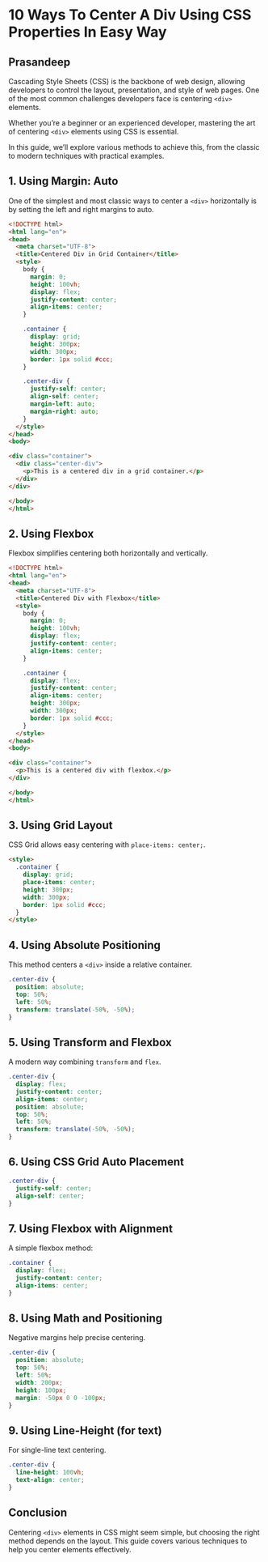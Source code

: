 # 10 Ways To Center A Div Using CSS Properties In Easy Way

## Prasandeep

Cascading Style Sheets (CSS) is the backbone of web design, allowing developers to control the layout, presentation, and style of web pages. One of the most common challenges developers face is centering `<div>` elements.

Whether you’re a beginner or an experienced developer, mastering the art of centering `<div>` elements using CSS is essential.

In this guide, we’ll explore various methods to achieve this, from the classic to modern techniques with practical examples.

## 1. Using Margin: Auto

One of the simplest and most classic ways to center a `<div>` horizontally is by setting the left and right margins to auto.

```html
<!DOCTYPE html>
<html lang="en">
<head>
  <meta charset="UTF-8">
  <title>Centered Div in Grid Container</title>
  <style>
    body {
      margin: 0;
      height: 100vh;
      display: flex;
      justify-content: center;
      align-items: center;
    }

    .container {
      display: grid;
      height: 300px;
      width: 300px;
      border: 1px solid #ccc;
    }

    .center-div {
      justify-self: center;
      align-self: center;
      margin-left: auto;
      margin-right: auto;
    }
  </style>
</head>
<body>

<div class="container">
  <div class="center-div">
    <p>This is a centered div in a grid container.</p>
  </div>
</div>

</body>
</html>
```

## 2. Using Flexbox

Flexbox simplifies centering both horizontally and vertically.

```html
<!DOCTYPE html>
<html lang="en">
<head>
  <meta charset="UTF-8">
  <title>Centered Div with Flexbox</title>
  <style>
    body {
      margin: 0;
      height: 100vh;
      display: flex;
      justify-content: center;
      align-items: center;
    }

    .container {
      display: flex;
      justify-content: center;
      align-items: center;
      height: 300px;
      width: 300px;
      border: 1px solid #ccc;
    }
  </style>
</head>
<body>

<div class="container">
  <p>This is a centered div with flexbox.</p>
</div>

</body>
</html>
```

## 3. Using Grid Layout

CSS Grid allows easy centering with `place-items: center;`.

```html
<style>
  .container {
    display: grid;
    place-items: center;
    height: 300px;
    width: 300px;
    border: 1px solid #ccc;
  }
</style>
```

## 4. Using Absolute Positioning

This method centers a `<div>` inside a relative container.

```css
.center-div {
  position: absolute;
  top: 50%;
  left: 50%;
  transform: translate(-50%, -50%);
}
```

## 5. Using Transform and Flexbox

A modern way combining `transform` and `flex`.

```css
.center-div {
  display: flex;
  justify-content: center;
  align-items: center;
  position: absolute;
  top: 50%;
  left: 50%;
  transform: translate(-50%, -50%);
}
```

## 6. Using CSS Grid Auto Placement

```css
.center-div {
  justify-self: center;
  align-self: center;
}
```

## 7. Using Flexbox with Alignment

A simple flexbox method:

```css
.container {
  display: flex;
  justify-content: center;
  align-items: center;
}
```

## 8. Using Math and Positioning

Negative margins help precise centering.

```css
.center-div {
  position: absolute;
  top: 50%;
  left: 50%;
  width: 200px;
  height: 100px;
  margin: -50px 0 0 -100px;
}
```

## 9. Using Line-Height (for text)

For single-line text centering.

```css
.center-div {
  line-height: 100vh;
  text-align: center;
}
```

## Conclusion

Centering `<div>` elements in CSS might seem simple, but choosing the right method depends on the layout. This guide covers various techniques to help you center elements effectively.
